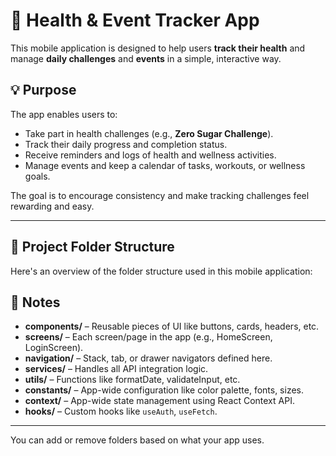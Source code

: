 # 🧘 Health & Event Tracker App

This mobile application is designed to help users **track their health** and manage **daily challenges** and **events** in a simple, interactive way.

## 💡 Purpose

The app enables users to:
- Take part in health challenges (e.g., **Zero Sugar Challenge**).
- Track their daily progress and completion status.
- Receive reminders and logs of health and wellness activities.
- Manage events and keep a calendar of tasks, workouts, or wellness goals.

The goal is to encourage consistency and make tracking challenges feel rewarding and easy.

---

## 📂 Project Folder Structure
Here's an overview of the folder structure used in this mobile application:





## 📘 Notes

- **components/** – Reusable pieces of UI like buttons, cards, headers, etc.
- **screens/** – Each screen/page in the app (e.g., HomeScreen, LoginScreen).
- **navigation/** – Stack, tab, or drawer navigators defined here.
- **services/** – Handles all API integration logic.
- **utils/** – Functions like formatDate, validateInput, etc.
- **constants/** – App-wide configuration like color palette, fonts, sizes.
- **context/** – App-wide state management using React Context API.
- **hooks/** – Custom hooks like `useAuth`, `useFetch`.

---

You can add or remove folders based on what your app uses.


